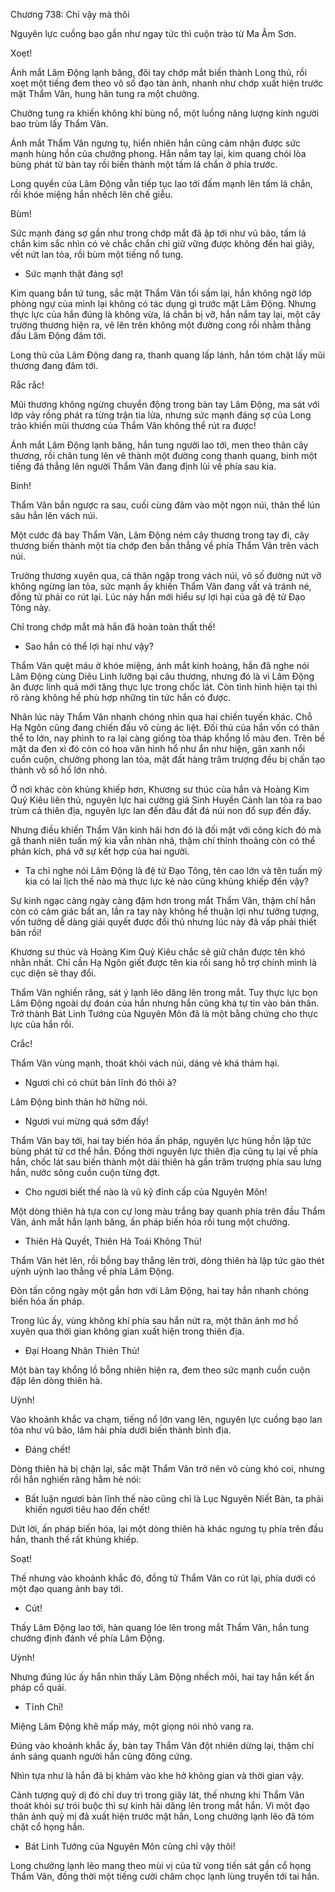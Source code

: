 




Chương 738: Chỉ vậy mà thôi


Nguyên lực cuồng bạo gần như ngay tức thì cuộn trào từ Ma Âm Sơn.

Xoẹt!

Ánh mắt Lâm Động lạnh băng, đôi tay chớp mắt biến thành Long thủ, rồi xoẹt một tiếng đem theo vô số đạo tàn ảnh, nhanh như chớp xuất hiện trước mặt Thẩm Vân, hung hãn tung ra một chưởng.

Chưởng tung ra khiến không khí bùng nổ, một luồng năng lượng kinh người bao trùm lấy Thẩm Vân.

Ánh mắt Thẩm Vân ngưng tụ, hiển nhiên hắn cũng cảm nhận được sức mạnh hùng hồn của chưởng phong. Hắn nắm tay lại, kim quang chói lòa bùng phát từ bàn tay rồi biến thành một tấm lá chắn ở phía trước.

Long quyền của Lâm Động vẫn tiếp tục lao tới đấm mạnh lên tấm lá chắn, rồi khóe miệng hắn nhếch lên chế giễu.

Bùm!

Sức mạnh đáng sợ gần như trong chớp mắt đã ập tới như vũ bão, tấm lá chắn kim sắc nhìn có vẻ chắc chắn chỉ giữ vững được không đến hai giây, vết nứt lan tỏa, rồi bùm một tiếng nổ tung.

- Sức mạnh thật đáng sợ!

Kim quang bắn tứ tung, sắc mặt Thẩm Vân tối sầm lại, hắn không ngờ lớp phòng ngự của mình lại không có tác dụng gì trước mặt Lâm Động. Nhưng thực lực của hắn đúng là không vừa, lá chắn bị vỡ, hắn nắm tay lại, một cây trường thương hiện ra, vẽ lên trên không một đường cong rồi nhằm thẳng đầu Lâm Động đâm tới.

Long thủ của Lâm Động dang ra, thanh quang lấp lánh, hắn tóm chặt lấy mũi thương đang đâm tới.

Rắc rắc!

Mũi thương không ngừng chuyển động trong bàn tay Lâm Động, ma sát với lớp vảy rồng phát ra từng trận tia lửa, nhưng sức mạnh đáng sợ của Long trảo khiến mũi thương của Thẩm Vân không thể rút ra được!

Ánh mắt Lâm Động lạnh băng, hắn tung người lao tới, men theo thân cây thương, rồi chân tung lên vẽ thành một đường cong thanh quang, binh một tiếng đá thẳng lên người Thẩm Vân đang định lùi về phía sau kia.

Binh!

Thẩm Vân bắn ngược ra sau, cuối cùng đâm vào một ngọn núi, thân thể lún sâu hẳn lên vách núi.

Một cước đá bay Thẩm Vân, Lâm Động ném cây thương trong tay đi, cây thương biến thành một tia chớp đen bắn thẳng về phía Thẩm Vân trên vách núi.

Trường thương xuyên qua, cả thân ngập trong vách núi, vô số đường nứt vỡ không ngừng lan tỏa, sức mạnh ấy khiến Thẩm Vân đang vất vả tránh né, đồng tử phải co rút lại. Lúc này hắn mới hiểu sự lợi hại của gã đệ tử Đạo Tông này.

Chỉ trong chớp mắt mà hắn đã hoàn toàn thất thế!

- Sao hắn có thể lợi hại như vậy?

Thẩm Vân quệt máu ở khóe miệng, ánh mắt kinh hoàng, hắn đã nghe nói Lâm Động cùng Diêu Linh lưỡng bại câu thương, nhưng đó là vì Lâm Động ăn được linh quả mới tăng thực lực trong chốc lát. Còn tình hình hiện tại thì rõ ràng không hề phù hợp những tin tức hắn có được.

Nhân lúc này Thẩm Vân nhanh chóng nhìn qua hai chiến tuyến khác. Chỗ Hạ Ngôn cũng đang chiến đấu vô cùng ác liệt. Đối thủ của hắn vốn có thân thể to lớn, nay phình to ra lại càng giống tòa tháp khổng lồ màu đen. Trên bề mặt da đen xì đó còn có hoa văn hình hổ như ẩn như hiện, gân xanh nổi cuồn cuộn, chưởng phong lan tỏa, mặt đất hàng trăm trượng đều bị chấn tạo thành vô số hố lớn nhỏ.

Ở nơi khác còn khủng khiếp hơn, Khương sư thúc của hắn và Hoàng Kim Quỷ Kiêu liên thủ, nguyên lực hai cường giả Sinh Huyền Cảnh lan tỏa ra bao trùm cả thiên địa, nguyên lực lan đến đâu đất đá núi non đổ sụp đến đấy.

Nhưng điều khiến Thẩm Vân kinh hãi hơn đó là đối mặt với công kích đó mà gã thanh niên tuấn mỹ kia vẫn nhàn nhã, thậm chí thỉnh thoảng còn có thể phản kích, phá vỡ sự kết hợp của hai người.

- Ta chỉ nghe nói Lâm Động là đệ tử Đạo Tông, tên cao lớn và tên tuấn mỹ kia có lai lịch thế nào mà thực lực kẻ nào cũng khủng khiếp đến vậy?

Sự kinh ngạc càng ngày càng đậm hơn trong mắt Thẩm Vân, thậm chí hắn còn có cảm giác bất an, lần ra tay này không hề thuận lợi như tưởng tượng, vốn tưởng dễ dàng giải quyết được đối thủ nhưng lúc này đã vấp phải thiết bản rồi!

Khương sư thúc và Hoàng Kim Quỷ Kiêu chắc sẽ giữ chân được tên khó nhằn nhất. Chỉ cần Hạ Ngôn giết được tên kia rồi sang hỗ trợ chính mình là cục diện sẽ thay đổi.

Thẩm Vân nghiến răng, sát ý lạnh lẽo dâng lên trong mắt. Tuy thực lực bọn Lâm Động ngoài dự đoán của hắn nhưng hắn cũng khá tự tin vào bản thân. Trở thành Bát Linh Tướng của Nguyên Môn đã là một bằng chứng cho thực lực của hắn rồi.

Crắc!

Thẩm Vân vùng mạnh, thoát khỏi vách núi, dáng vẻ khá thảm hại.

- Ngươi chỉ có chút bản lĩnh đó thôi à?

Lâm Động bình thản hờ hững nói.

- Ngươi vui mừng quá sớm đấy!

Thẩm Vân bay tới, hai tay biến hóa ấn pháp, nguyên lực hùng hồn lập tức bùng phát từ cơ thể hắn. Đồng thời nguyên lực thiên địa cũng tụ lại về phía hắn, chốc lát sau biến thành một dải thiên hà gần trăm trượng phía sau lưng hắn, nước sông cuồn cuộn từng đợt.

- Cho ngươi biết thế nào là vũ kỹ đỉnh cấp của Nguyên Môn!

Một dòng thiên hà tựa con cự long màu trắng bay quanh phía trên đầu Thẩm Vân, ánh mắt hắn lạnh băng, ấn pháp biến hóa rồi tung một chưởng.

- Thiên Hà Quyết, Thiên Hà Toái Không Thủ!

Thẩm Vân hét lên, rồi bỗng bay thẳng lên trời, dòng thiên hà lập tức gào thét uỳnh uỳnh lao thẳng về phía Lâm Động.

Đòn tấn công ngày một gần hơn với Lâm Động, hai tay hắn nhanh chóng biến hóa ấn pháp.

Trong lúc ấy, vùng không khí phía sau hắn nứt ra, một thân ảnh mơ hồ xuyên qua thời gian không gian xuất hiện trong thiên địa.

- Đại Hoang Nhân Thiên Thủ!

Một bàn tay khổng lồ bỗng nhiên hiện ra, đem theo sức mạnh cuồn cuộn đập lên dòng thiên hà.

Uỳnh!

Vào khoảnh khắc va chạm, tiếng nổ lớn vang lên, nguyên lực cuồng bạo lan tỏa như vũ bão, lâm hải phía dưới biến thành bình địa.

- Đáng chết!

Dòng thiên hà bị chặn lại, sắc mặt Thẩm Vân trở nên vô cùng khó coi, nhưng rồi hắn nghiến răng hằm hè nói:

- Bất luận ngươi bản lĩnh thế nào cũng chỉ là Lục Nguyên Niết Bàn, ta phải khiến ngươi tiêu hao đến chết!

Dứt lời, ấn pháp biến hóa, lại một dòng thiên hà khác ngưng tụ phía trên đầu hắn, thanh thế rất khủng khiếp.

Soạt!

Thế nhưng vào khoảnh khắc đó, đồng tử Thẩm Vân co rút lại, phía dưới có một đạo quang ảnh bay tới.

- Cút!

Thấy Lâm Động lao tới, hàn quang lóe lên trong mắt Thẩm Vân, hắn tung chưởng định đánh về phía Lâm Động.

Uỳnh!

Nhưng đúng lúc ấy hắn nhìn thấy Lâm Động nhếch môi, hai tay hắn kết ấn pháp cổ quái.

- Tĩnh Chỉ!

Miệng Lâm Động khẽ mấp máy, một giọng nói nhỏ vang ra.

Đúng vào khoảnh khắc ấy, bàn tay Thẩm Vân đột nhiên dừng lại, thậm chí ánh sáng quanh người hắn cũng đông cứng.

Nhìn tựa như là hắn đã bị khảm vào khe hở không gian và thời gian vậy.

Cảnh tượng quỷ dị đó chỉ duy trì trong giây lát, thế nhưng khi Thẩm Vân thoát khỏi sự trói buộc thì sự kinh hãi dâng lên trong mắt hắn. Vì một đạo thân ảnh quỷ mị đã xuất hiện trước mặt hắn, Long chưởng lạnh lẽo đã tóm chặt cổ họng hắn.

- Bát Linh Tướng của Nguyên Môn cũng chỉ vậy thôi!

Long chưởng lạnh lẽo mang theo mùi vị của tử vong tiến sát gần cổ họng Thẩm Vân, đồng thời một tiếng cười châm chọc lạnh lùng truyền tới tai hắn.




